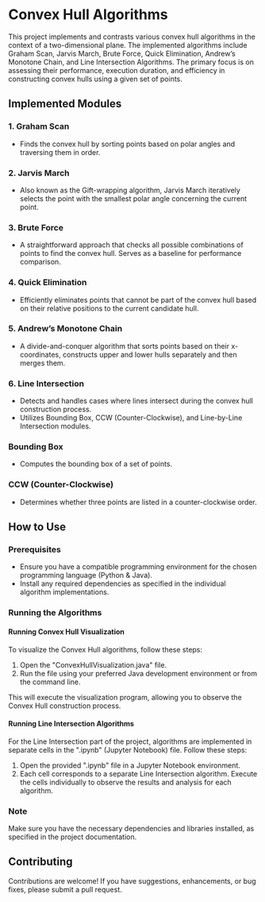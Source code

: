 # Convex Hull Algorithms

This project implements and contrasts various convex hull algorithms in the context of a two-dimensional plane. The implemented algorithms include Graham Scan, Jarvis March, Brute Force, Quick Elimination, Andrew’s Monotone Chain, and Line Intersection Algorithms. The primary focus is on assessing their performance, execution duration, and efficiency in constructing convex hulls using a given set of points.

## Implemented Modules

### 1. Graham Scan
   - Finds the convex hull by sorting points based on polar angles and traversing them in order.

### 2. Jarvis March
   - Also known as the Gift-wrapping algorithm, Jarvis March iteratively selects the point with the smallest polar angle concerning the current point.

### 3. Brute Force
   - A straightforward approach that checks all possible combinations of points to find the convex hull. Serves as a baseline for performance comparison.

### 4. Quick Elimination
   - Efficiently eliminates points that cannot be part of the convex hull based on their relative positions to the current candidate hull.

### 5. Andrew’s Monotone Chain
   - A divide-and-conquer algorithm that sorts points based on their x-coordinates, constructs upper and lower hulls separately and then merges them.

### 6. Line Intersection
   - Detects and handles cases where lines intersect during the convex hull construction process.
   - Utilizes Bounding Box, CCW (Counter-Clockwise), and Line-by-Line Intersection modules.

### Bounding Box
   - Computes the bounding box of a set of points.

### CCW (Counter-Clockwise)
   - Determines whether three points are listed in a counter-clockwise order.

## How to Use

### Prerequisites
- Ensure you have a compatible programming environment for the chosen programming language (Python & Java).
- Install any required dependencies as specified in the individual algorithm implementations.

### Running the Algorithms

#### Running Convex Hull Visualization

To visualize the Convex Hull algorithms, follow these steps:

1. Open the "ConvexHullVisualization.java" file.
2. Run the file using your preferred Java development environment or from the command line.

This will execute the visualization program, allowing you to observe the Convex Hull construction process.

#### Running Line Intersection Algorithms

For the Line Intersection part of the project, algorithms are implemented in separate cells in the ".ipynb" (Jupyter Notebook) file. Follow these steps:

1. Open the provided ".ipynb" file in a Jupyter Notebook environment.
2. Each cell corresponds to a separate Line Intersection algorithm. Execute the cells individually to observe the results and analysis for each algorithm.

### Note
Make sure you have the necessary dependencies and libraries installed, as specified in the project documentation.

## Contributing

Contributions are welcome! If you have suggestions, enhancements, or bug fixes, please submit a pull request.



```bash
